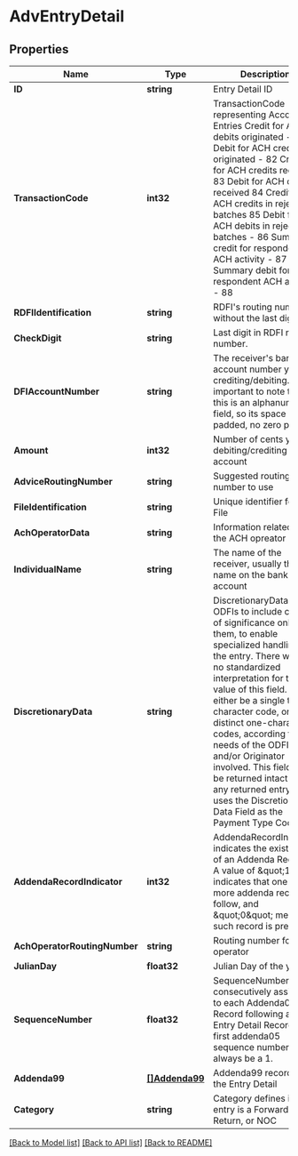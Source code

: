 # AdvEntryDetail

## Properties

Name | Type | Description | Notes
------------ | ------------- | ------------- | -------------
**ID** | **string** | Entry Detail ID | [optional] 
**TransactionCode** | **int32** | TransactionCode representing Accounting Entries Credit for ACH debits originated - 81 Debit for ACH credits originated - 82 Credit for ACH credits received 83 Debit for ACH debits received 84 Credit for ACH credits in rejected batches 85 Debit for ACH debits in rejected batches - 86 Summary credit for respondent ACH activity - 87 Summary debit for respondent ACH activity - 88  | 
**RDFIIdentification** | **string** | RDFI&#39;s routing number without the last digit. | 
**CheckDigit** | **string** | Last digit in RDFI routing number. | 
**DFIAccountNumber** | **string** | The receiver&#39;s bank account number you are crediting/debiting. It important to note that this is an alphanumeric field, so its space padded, no zero padded  | 
**Amount** | **int32** | Number of cents you are debiting/crediting this account | 
**AdviceRoutingNumber** | **string** | Suggested routing number to use | [optional] 
**FileIdentification** | **string** | Unique identifier for the File | [optional] 
**AchOperatorData** | **string** | Information related to the ACH opreator | [optional] 
**IndividualName** | **string** | The name of the receiver, usually the name on the bank account | 
**DiscretionaryData** | **string** | DiscretionaryData allows ODFIs to include codes, of significance only to them, to enable specialized handling of the entry. There will be no standardized interpretation for the value of this field. It can either be a single two-character code, or two distinct one-character codes, according to the needs of the ODFI and/or Originator involved. This field must be returned intact for any returned entry. WEB uses the Discretionary Data Field as the Payment Type Code  | [optional] 
**AddendaRecordIndicator** | **int32** | AddendaRecordIndicator indicates the existence of an Addenda Record. A value of \&quot;1\&quot; indicates that one ore more addenda records follow, and \&quot;0\&quot; means no such record is present.  | [optional] 
**AchOperatorRoutingNumber** | **string** | Routing number for ACH operator | [optional] 
**JulianDay** | **float32** | Julian Day of the year | [optional] 
**SequenceNumber** | **float32** | SequenceNumber is consecutively assigned to each Addenda05 Record following an Entry Detail Record. The first addenda05 sequence number must always be a 1. | [optional] 
**Addenda99** | [**[]Addenda99**](Addenda99.md) | Addenda99 record for the Entry Detail | [optional] 
**Category** | **string** | Category defines if the entry is a Forward, Return, or NOC | [optional] 

[[Back to Model list]](../README.md#documentation-for-models) [[Back to API list]](../README.md#documentation-for-api-endpoints) [[Back to README]](../README.md)


